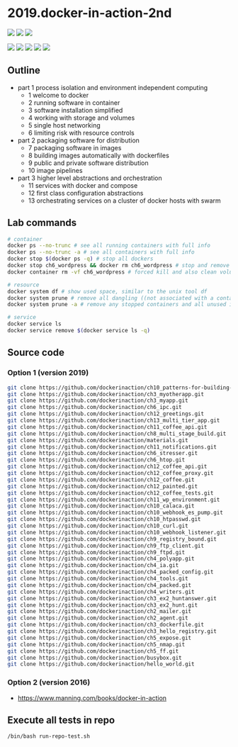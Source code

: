 # 2019.docker-in-action-2nd

![](https://img.shields.io/badge/language-bash-blue)
![](https://img.shields.io/badge/technology-docker-blue)
![](https://img.shields.io/badge/development%20year-2020-orange)

![](https://img.shields.io/github/languages/top/shijiansu/2019.docker-in-action-2nd)
![](https://img.shields.io/github/languages/count/shijiansu/2019.docker-in-action-2nd)
![](https://img.shields.io/github/languages/code-size/shijiansu/2019.docker-in-action-2nd)
![](https://img.shields.io/github/repo-size/shijiansu/2019.docker-in-action-2nd)
![](https://img.shields.io/github/last-commit/shijiansu/2019.docker-in-action-2nd?color=red)

## Outline

- part 1 process isolation and environment independent computing
  - 1 welcome to docker
  - 2 running software in container
  - 3 software installation simplified
  - 4 working with storage and volumes
  - 5 single host networking
  - 6 limiting risk with resource controls
- part 2 packaging software for distribution
  - 7 packaging software in images
  - 8 building images automatically with dockerfiles
  - 9 public and private software distribution
  - 10 image pipelines
- part 3 higher level abstractions and orchestration
  - 11 services with docker and compose
  - 12 first class configuration abstractions
  - 13 orchestrating services on a cluster of docker hosts with swarm

## Lab commands

```bash
# container
docker ps --no-trunc # see all running containers with full info
docker ps --no-trunc -a # see all containers with full info
docker stop $(docker ps -q) # stop all dockers
docker stop ch6_wordpress && docker rm ch6_wordpress # stop and remove
docker container rm -vf ch6_wordpress # forced kill and also clean volumes

# resource
docker system df # show used space, similar to the unix tool df
docker system prune # remove all dangling ((not associated with a container)) resources.
docker system prune -a # remove any stopped containers and all unused images

# service
docker service ls
docker service remove $(docker service ls -q)
```

##  Source code

### Option 1 (version 2019)

```bash
git clone https://github.com/dockerinaction/ch10_patterns-for-building-images.git
git clone https://github.com/dockerinaction/ch3_myotherapp.git
git clone https://github.com/dockerinaction/ch3_myapp.git
git clone https://github.com/dockerinaction/ch6_ipc.git
git clone https://github.com/dockerinaction/ch12_greetings.git
git clone https://github.com/dockerinaction/ch13_multi_tier_app.git
git clone https://github.com/dockerinaction/ch11_coffee_api.git
git clone https://github.com/dockerinaction/ch8_multi_stage_build.git
git clone https://github.com/dockerinaction/materials.git
git clone https://github.com/dockerinaction/ch11_notifications.git
git clone https://github.com/dockerinaction/ch6_stresser.git
git clone https://github.com/dockerinaction/ch6_htop.git
git clone https://github.com/dockerinaction/ch12_coffee_api.git
git clone https://github.com/dockerinaction/ch12_coffee_proxy.git
git clone https://github.com/dockerinaction/ch12_coffee.git
git clone https://github.com/dockerinaction/ch12_painted.git
git clone https://github.com/dockerinaction/ch12_coffee_tests.git
git clone https://github.com/dockerinaction/ch11_wp_environment.git
git clone https://github.com/dockerinaction/ch10_calaca.git
git clone https://github.com/dockerinaction/ch10_webhook_es_pump.git
git clone https://github.com/dockerinaction/ch10_htpasswd.git
git clone https://github.com/dockerinaction/ch10_curl.git
git clone https://github.com/dockerinaction/ch10_webhook_listener.git
git clone https://github.com/dockerinaction/ch9_registry_bound.git
git clone https://github.com/dockerinaction/ch9_ftp_client.git
git clone https://github.com/dockerinaction/ch9_ftpd.git
git clone https://github.com/dockerinaction/ch4_polyapp.git
git clone https://github.com/dockerinaction/ch4_ia.git
git clone https://github.com/dockerinaction/ch4_packed_config.git
git clone https://github.com/dockerinaction/ch4_tools.git
git clone https://github.com/dockerinaction/ch4_packed.git
git clone https://github.com/dockerinaction/ch4_writers.git
git clone https://github.com/dockerinaction/ch3_ex2_huntanswer.git
git clone https://github.com/dockerinaction/ch3_ex2_hunt.git
git clone https://github.com/dockerinaction/ch2_mailer.git
git clone https://github.com/dockerinaction/ch2_agent.git
git clone https://github.com/dockerinaction/ch3_dockerfile.git
git clone https://github.com/dockerinaction/ch3_hello_registry.git
git clone https://github.com/dockerinaction/ch5_expose.git
git clone https://github.com/dockerinaction/ch5_nmap.git
git clone https://github.com/dockerinaction/ch5_ff.git
git clone https://github.com/dockerinaction/busybox.git
git clone https://github.com/dockerinaction/hello_world.git
```

### Option 2 (version 2016)

- https://www.manning.com/books/docker-in-action

## Execute all tests in repo

`/bin/bash run-repo-test.sh`
